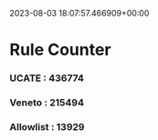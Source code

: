 2023-08-03 18:07:57.466909+00:00
# Rule Counter 
 ### UCATE : 436774

 ### Veneto : 215494

 ### Allowlist : 13929
